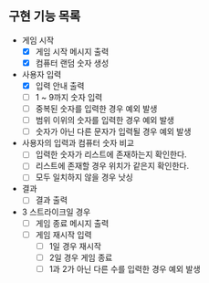 ## 구현 기능 목록

- 게임 시작
  - [x] 게임 시작 메시지 출력 
  - [x] 컴퓨터 랜덤 숫자 생성 
- 사용자 입력
  - [x] 입력 안내 출력
  - [ ] 1 ~ 9까지 숫자 입력
  - [ ] 중복된 숫자를 입력한 경우 예외 발생 
  - [ ] 범위 이위의 숫자를 입력한 경우 예외 발생
  - [ ] 숫자가 아닌 다른 문자가 입력될 경우 예외 발생
- 사용자의 입력과 컴퓨터 숫자 비교 
  - [ ] 입력한 숫자가 리스트에 존재하는지 확인한다. 
  - [ ] 리스트에 존재할 경우 위치가 같은지 확인한다. 
  - [ ] 모두 일치하지 않을 경우 낫싱
- 결과
  - [ ] 결과 출력
- 3 스트라이크일 경우
  - [ ] 게임 종료 메시지 출력
  - [ ] 게임 재시작 입력 
    - [ ] 1일 경우 재시작 
    - [ ] 2일 경우 게임 종료
    - [ ] 1과 2가 아닌 다른 수를 입력한 경우 예외 발생